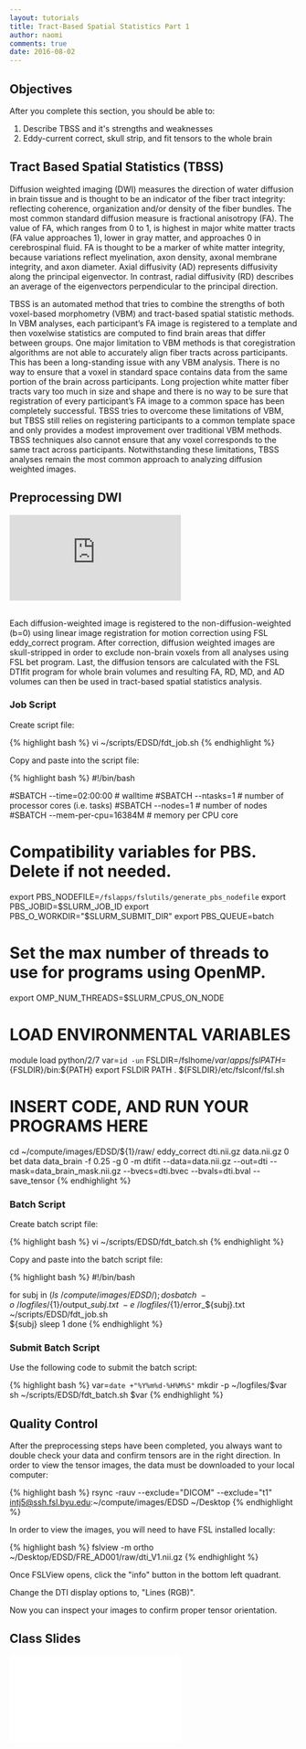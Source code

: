 ```yaml
---
layout: tutorials
title: Tract-Based Spatial Statistics Part 1
author: naomi
comments: true
date: 2016-08-02
---
```


## Objectives

After you complete this section, you should be able to:

1. Describe TBSS and it's strengths and weaknesses
2. Eddy-current correct, skull strip, and fit tensors to the whole brain

## Tract Based Spatial Statistics (TBSS)

Diffusion weighted imaging (DWI) measures the direction of water diffusion in brain tissue and is thought to be an indicator of the fiber tract integrity: reflecting coherence, organization and/or density of the fiber bundles. The most common standard diffusion measure is fractional anisotropy (FA). The value of FA, which ranges from 0 to 1, is highest in major white matter tracts (FA value approaches 1), lower in gray matter, and approaches 0 in cerebrospinal fluid. FA is thought to be a marker of white matter integrity, because variations reflect myelination, axon density, axonal membrane integrity, and axon diameter. Axial diffusivity (AD) represents diffusivity along the principal eigenvector. In contrast, radial diffusivity (RD) describes an average of the eigenvectors perpendicular to the principal direction.

TBSS is an automated method that tries to combine the strengths of both voxel-based morphometry (VBM) and tract-based spatial statistic methods. In VBM analyses, each participant’s FA image is registered to a template and then voxelwise statistics are computed to find brain areas that differ between groups. One major limitation to VBM methods is that coregistration algorithms are not able to accurately align fiber tracts across participants. This has been a long-standing issue with any VBM analysis. There is no way to ensure that a voxel in standard space contains data from the same portion of the brain across participants. Long projection white matter fiber tracts vary too much in size and shape and there is no way to be sure that registration of every participant’s FA image to a common space has been completely successful. TBSS tries to overcome these limitations of VBM, but TBSS still relies on registering participants to a common template space and only provides a modest improvement over traditional VBM methods. TBSS techniques also cannot ensure that any voxel corresponds to the same tract across participants. Notwithstanding these limitations, TBSS analyses remain the most common approach to analyzing diffusion weighted images.

## Preprocessing DWI

<div class="embed-container">
<iframe src="https://player.vimeo.com/video/183678370" frameborder="0" webkitallowfullscreen mozallowfullscreen allowfullscreen></iframe>
</div>
<br>

Each diffusion-weighted image is registered to the non-diffusion-weighted (b=0) using linear image registration for motion correction using FSL eddy_correct program. After correction, diffusion weighted images are skull-stripped in order to exclude non-brain voxels from all analyses using FSL bet program. Last, the diffusion tensors are calculated with the FSL DTIfit program for whole brain volumes and resulting FA, RD, MD, and AD volumes can then be used in tract-based spatial statistics analysis.

### Job Script

Create script file:

{% highlight bash %}
vi ~/scripts/EDSD/fdt_job.sh
{% endhighlight %}

Copy and paste into the script file:

{% highlight bash %}
#!/bin/bash

#SBATCH --time=02:00:00   # walltime
#SBATCH --ntasks=1   # number of processor cores (i.e. tasks)
#SBATCH --nodes=1   # number of nodes
#SBATCH --mem-per-cpu=16384M  # memory per CPU core

# Compatibility variables for PBS. Delete if not needed.
export PBS_NODEFILE=`/fslapps/fslutils/generate_pbs_nodefile`
export PBS_JOBID=$SLURM_JOB_ID
export PBS_O_WORKDIR="$SLURM_SUBMIT_DIR"
export PBS_QUEUE=batch

# Set the max number of threads to use for programs using OpenMP.
export OMP_NUM_THREADS=$SLURM_CPUS_ON_NODE

# LOAD ENVIRONMENTAL VARIABLES
module load python/2/7
var=`id -un`
FSLDIR=/fslhome/$var/apps/fsl
PATH=${FSLDIR}/bin:${PATH}
export FSLDIR PATH
. ${FSLDIR}/etc/fslconf/fsl.sh

# INSERT CODE, AND RUN YOUR PROGRAMS HERE
cd ~/compute/images/EDSD/${1}/raw/
eddy_correct dti.nii.gz data.nii.gz 0
bet data data_brain -f 0.25 -g 0 -m
dtifit --data=data.nii.gz --out=dti --mask=data_brain_mask.nii.gz --bvecs=dti.bvec --bvals=dti.bval --save_tensor
{% endhighlight %}

### Batch Script

Create batch script file:

{% highlight bash %}
vi ~/scripts/EDSD/fdt_batch.sh
{% endhighlight %}

Copy and paste into the batch script file:

{% highlight bash %}
#!/bin/bash

for subj in $(ls ~/compute/images/EDSD/); do
sbatch \
-o ~/logfiles/${1}/output_${subj}.txt \
-e ~/logfiles/${1}/error_${subj}.txt \
~/scripts/EDSD/fdt_job.sh \
${subj}
sleep 1
done
{% endhighlight %}

### Submit Batch Script

Use the following code to submit the batch script:

{% highlight bash %}
var=`date +"%Y%m%d-%H%M%S"`
mkdir -p ~/logfiles/$var
sh ~/scripts/EDSD/fdt_batch.sh $var
{% endhighlight %}

## Quality Control

After the preprocessing steps have been completed, you always want to double check your data and confirm tensors are in the right direction. In order to view the tensor images, the data must be downloaded to your local computer:

{% highlight bash %}
rsync -rauv --exclude="DICOM" --exclude="t1" intj5@ssh.fsl.byu.edu:~/compute/images/EDSD ~/Desktop
{% endhighlight %}

In order to view the images, you will need to have FSL installed locally:

{% highlight bash %}
fslview -m ortho ~/Desktop/EDSD/FRE_AD001/raw/dti_V1.nii.gz
{% endhighlight %}

Once FSLView opens, click the "info" button in the bottom left quadrant.

Change the DTI display options to, "Lines (RGB)".

Now you can inspect your images to confirm proper tensor orientation.

## Class Slides

<div class="embed-container">
<iframe src="//slides.com/njhunsak/tbss-part-1/embed" scrolling="no" frameborder="0" webkitallowfullscreen mozallowfullscreen allowfullscreen></iframe>
</div>
